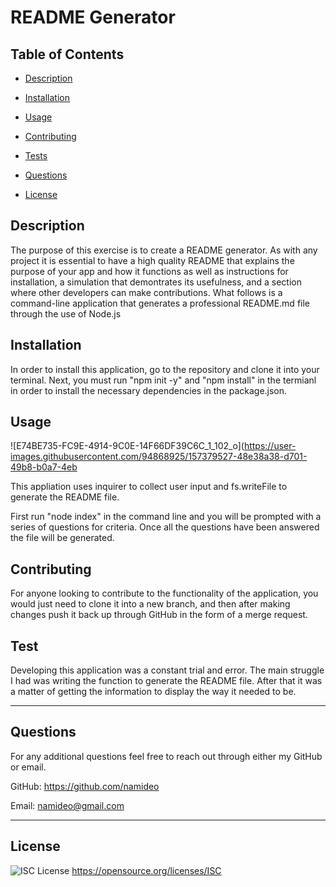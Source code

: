 # README Generator

  ## Table of Contents
  
  * [Description](#description)

  * [Installation](#installation)
  
  * [Usage](#usage)
  
  * [Contributing](#contributing)
  
  * [Tests](#tests)
  
  * [Questions](#github)
  
  * [License](#license)
  
      
  ## Description 
  The purpose of this exercise is to create a README generator. As with any project it is essential to have a high quality README that explains the purpose of your app and how it functions as well as instructions for installation, a simulation that demontrates its usefulness, and a section where other developers can make contributions. What follows is a command-line application that generates a professional README.md file through the use of Node.js
      
  ## Installation 
  In order to install this application, go to the repository and clone it into your terminal. Next, you must run "npm init -y" and "npm install" in the termianl in order to install the necessary dependencies in the package.json.
  
  ## Usage 
  
  ![E74BE735-FC9E-4914-9C0E-14F66DF39C6C_1_102_o](https://user-images.githubusercontent.com/94868925/157379527-48e38a38-d701-49b8-b0a7-4eb
  
  This appliation uses inquirer to collect user input and fs.writeFile to generate the README file. 
  
  First run "node index" in the command line and you will be prompted with a series of questions for criteria. Once all the questions have been answered the file will be generated.
  
  ## Contributing 
  For anyone looking to contribute to the functionality of the application, you would just need to clone it into a new branch, and then after making changes push it back up through GitHub in the form of a merge request. 
  
  ## Test 
  Developing this application was a constant trial and error. The main struggle I had was writing the function to generate the README file. After that it was a matter of getting the information to display the way it needed to be.

  ---
    
  ## Questions 

  For any additional questions feel free to reach out through either my GitHub or email. 

  GitHub: https://github.com/namideo
  

  Email: namideo@gmail.com

  ---

  ## License 
  ![ISC License](https://img.shields.io/badge/License-ISC-blue.svg) 
  https://opensource.org/licenses/ISC
        
